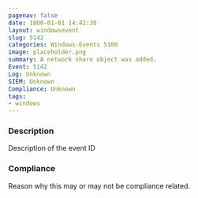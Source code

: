 ```yaml
---
pagenav: false
date: 1800-01-01 14:42:38
layout: windowsevent
slug: 5142
categories: Windows-Events 5100
image: placeholder.png
summary: A network share object was added.
Event: 5142
Log: Unknown
SIEM: Unknown
Compliance: Unknown
tags:
- windows
---
```


### Description

Description of the event ID

### Compliance

Reason why this may or may not be compliance related.
